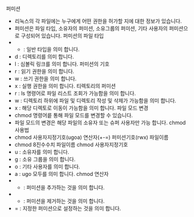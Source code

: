 퍼미션
- 리눅스의 각 파일에는 누구에게 어떤 권한을 허가할 지에 대한 정보가 있습니다.
- 퍼미션은 파일 타입, 소유자의 퍼미션, 소유그룹의 퍼미션, 기타 사용자의 퍼미션으로 구성되어 있습니다.
퍼미션의 파일 타입
- - : 일반 타입을 의미 합니다.
- d : 디렉토리를 의미 합니다.
- l : 심볼릭 링크를 의미 합니다.
퍼미션의 기호
- r : 읽기 권한을 의미 합니다.
- w : 쓰기 권한을 의미 합니다.
- x : 실행 권한을 의미 합니다.
티렉토리의 퍼미션
- r : ls 명령어로 파일 리스트 조회가 가능함을 의미 합니다.
- w : 디렉토리 하위에 파일 및 디렉토리 작성 및 삭제가 가능함을 의미 합니다.
- x : 해당 디렉토로 이동이 가능함을 의미 합니다.
파일 모드 변경
- chmod 명령어릍 통해 파일 모드를 변경할 수 있습니다.
- 파일 모드의 변경은 해당 파일의 소유자 또는 슈퍼 사용자만 가능 합니다.
chmod 사용법
- chmod 사용자지정기호(ugoa) 연산자(+-=) 퍼미션기호(rwx) 파일이름
- chmod 8진수수치 파일이름
chmod 사용자지정기호
- u : 소유자를 의미 합니다.
- g : 소유 그룹을 의미 합니다.
- o : 기타 사용자를 의미 합니다.
- a : ugo 모두를 의미 합니다.
chmod 연산자
- + : 퍼미션을 추가하는 것을 의미 합니다.
- - : 퍼미션을 제거하는 것을 의미 합니다.
- = : 지정한 퍼미션으로 설정하는 것을 의미 합니다.